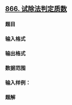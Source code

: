 ## [866. 试除法判定质数](https://www.acwing.com/problem/content/868/)

### 题目

### 输入格式

### 输出格式

### 数据范围

### 输入样例：



### 题解
